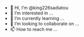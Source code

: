 - 👋 Hi, I’m @king226sadiatou
- 👀 I’m interested in ...
- 🌱 I’m currently learning ...
- 💞️ I’m looking to collaborate on ...
- 📫 How to reach me ...

<!---
king226sadiatou/king226sadiatou is a ✨ special ✨ repository because its `README.md` (this file) appears on your GitHub profile.
You can click the Preview link to take a look at your changes.
--->
